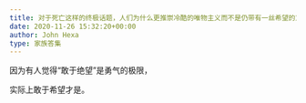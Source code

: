 ```yaml
---
title: 对于死亡这样的终极话题，人们为什么更推崇冷酷的唯物主义而不是仍带有一丝希望的意识与灵魂论？
date: 2020-11-26 15:32:20+00:00
author: John Hexa
type: 家族答集
---
```

因为有人觉得“敢于绝望”是勇气的极限，

实际上敢于希望才是。


